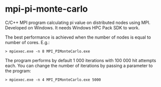 mpi-pi-monte-carlo
================

C/C++ MPI program calculating pi value on distributed nodes using MPI. Developed on Windows. It needs Windows HPC Pack SDK to work.

The best performance is achieved when the number of nodes is equal to number of cores. E.g.:

    > mpiexec.exe -n 8 MPI_PIMonteCarlo.exe
    
The program performs by default 1 000 iterations with 100 000 hit attempts each. You can change the number of iterations by passing a parameter to the program:

    > mpiexec.exe -n 4 MPI_PIMonteCarlo.exe 5000
